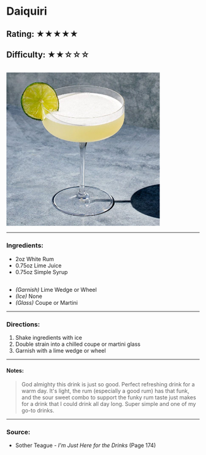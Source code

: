 # Daiquiri

## Rating: ★★★★★
## Difficulty: ★★☆☆☆

<br>

<img src="../Images/daiquiri.jpg" alt="" height="400">

<br>

---

### Ingredients:

* 2oz White Rum
* 0.75oz Lime Juice
* 0.75oz Simple Syrup
##
* *(Garnish)* Lime Wedge or Wheel
* *(Ice)* None
* *(Glass)* Coupe or Martini

---

### Directions:
1. Shake ingredients with ice
2. Double strain into a chilled coupe or martini glass
3. Garnish with a lime wedge or wheel
---

#### Notes:
> God almighty this drink is just so good. Perfect refreshing drink for a warm day. It's light, the rum (especially a good rum) has that funk, and the sour sweet combo to support the funky rum taste just makes for a drink that I could drink all day long. Super simple and one of my go-to drinks.

---

### Source:
* Sother Teague - *I'm Just Here for the Drinks* (Page 174)